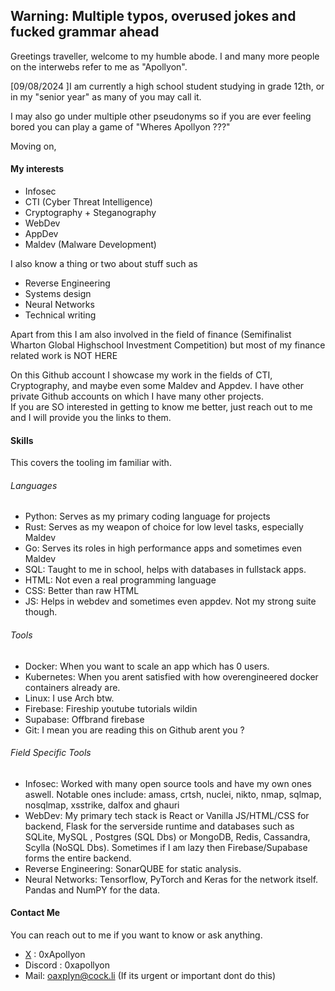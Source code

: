 ## Warning: Multiple typos, overused jokes and fucked grammar ahead

Greetings traveller, welcome to my humble abode.
I and many more people on the interwebs refer to me as "Apollyon".

[09/08/2024 ]I am currently a high school student studying in grade 12th, or in my "senior year" as many of you may call it.

I may also go under multiple other pseudonyms so if you are ever feeling bored you can play a game of "Wheres Apollyon ???"

Moving on,

#### My interests
- Infosec
- CTI (Cyber Threat Intelligence)
- Cryptography + Steganography
- WebDev
- AppDev
- Maldev (Malware Development)

I also know a thing or two about stuff such as

- Reverse Engineering
- Systems design
- Neural Networks
- Technical writing

Apart from this I am also involved in the field of finance (Semifinalist Wharton Global Highschool Investment Competition) but most of my finance related work is NOT HERE

On this Github account I showcase my work in the fields of CTI, Cryptography, and maybe even some Maldev and Appdev.
I have other private Github accounts on which I have many other projects.
<br> If you are SO interested in getting to know me better, just reach out to me and I will provide you the links to them.

#### Skills
This covers the tooling im familiar with.

###### Languages

- Python: Serves as my primary coding language for projects
- Rust: Serves as my weapon of choice for low level tasks, especially Maldev
- Go: Serves its roles in high performance apps and sometimes even Maldev
- SQL: Taught to me in school, helps with databases in fullstack apps.
- HTML: Not even a real programming language
- CSS: Better than raw HTML
- JS: Helps in webdev and sometimes even appdev. Not my strong suite though.

###### Tools

- Docker: When you want to scale an app which has 0 users.
- Kubernetes: When you arent satisfied with how overengineered docker containers already are.
- Linux: I use Arch btw.
- Firebase: Fireship youtube tutorials wildin
- Supabase: Offbrand firebase
- Git: I mean you are reading this on Github arent you ?

###### Field Specific Tools

- Infosec: Worked with many open source tools and have my own ones aswell. Notable ones include: amass, crtsh, nuclei, nikto, nmap, sqlmap, nosqlmap, xsstrike, dalfox and ghauri <br>
- WebDev: My primary tech stack is React or Vanilla JS/HTML/CSS for backend, Flask for the serverside runtime and databases such as SQLite, MySQL , Postgres (SQL Dbs) or MongoDB, Redis, Cassandra, Scylla (NoSQL Dbs). Sometimes if I am lazy then Firebase/Supabase forms the entire backend. <br>
- Reverse Engineering: SonarQUBE for static analysis. <br>
- Neural Networks: Tensorflow, PyTorch and Keras for the network itself. Pandas and NumPY for the data. <br>

#### Contact Me

You can reach out to me if you want to know or ask anything. 
- [X](https://x.com/0xApollyon) : 0xApollyon
- Discord : 0xapollyon
- Mail: oaxplyn@cock.li (If its urgent or important dont do this)
